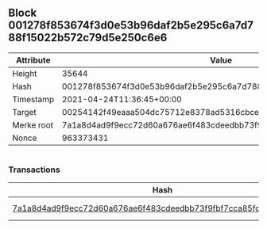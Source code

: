 ## Block 001278f853674f3d0e53b96daf2b5e295c6a7d788f15022b572c79d5e250c6e6

Attribute | Value
--- | ---
Height | 35644
Hash | 001278f853674f3d0e53b96daf2b5e295c6a7d788f15022b572c79d5e250c6e6
Timestamp | 2021-04-24T11:36:45+00:00
Target | 00254142f49eaaa504dc75712e8378ad5316cbcead634704b3734b6271167cc4
Merke root | 7a1a8d4ad9f9ecc72d60a676ae6f483cdeedbb73f9fbf7cca85fdb5d2b06abf8
Nonce | 963373431

```

```

### Transactions

Hash | Amount
--- | ---
[7a1a8d4ad9f9ecc72d60a676ae6f483cdeedbb73f9fbf7cca85fdb5d2b06abf8](7a1a8d4ad9f9ecc72d60a676ae6f483cdeedbb73f9fbf7cca85fdb5d2b06abf8.md) | 10.00000000 SKEPTI 
